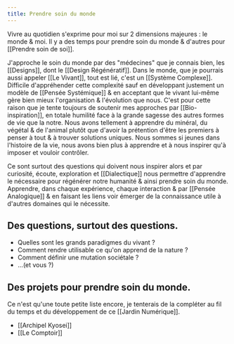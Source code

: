 ```yaml
---
title: Prendre soin du monde
---
```


Vivre au quotidien s'exprime pour moi sur 2 dimensions majeures : le monde & moi. Il y a des temps pour prendre soin du monde & d'autres pour [[Prendre soin de soi]].

J'approche le soin du monde par des "médecines" que je connais bien, les [[Designs]], dont le [[Design Régénératif]]. Dans le monde, que je pourrais aussi appeler [[Le Vivant]], tout est lié, c'est un [[Système Complexe]]. Difficile d'appréhender cette complexité sauf en développant justement un modèle de [[Pensée Systémique]] & en acceptant que le vivant lui-même gère bien mieux l'organisation & l'évolution que nous. C'est pour cette raison que je tente toujours de soutenir mes approches par [[Bio-inspiration]], en totale humilité face à la grande sagesse des autres formes de vie que la notre.
Nous avons tellement à apprendre du minéral, du végétal & de l'animal plutôt que d'avoir la prétention d'être les premiers à penser à tout & à trouver solutions uniques. Nous sommes si jeunes dans l'histoire de la vie, nous avons bien plus à apprendre et à nous inspirer qu'à imposer et vouloir contrôler.

Ce sont surtout des questions qui doivent nous inspirer alors et par curiosité, écoute, exploration et [[Dialectique]] nous permettre d'apprendre le nécessaire pour régénérer notre humanité & ainsi prendre soin du monde. Apprendre, dans chaque expérience, chaque interaction & par [[Pensée Analogique]] & en faisant les liens voir émerger de la connaissance utile à d'autres domaines qui le nécessite.

## Des questions, surtout des questions.
- Quelles sont les grands paradigmes du vivant ?
- Comment rendre utilisable ce qu'on apprend de la nature ?
- Comment définir une mutation sociétale ?
- ...(et vous ?)

## Des projets pour prendre soin du monde.
Ce n'est qu'une toute petite liste encore, je tenterais de la compléter au fil du temps et du développement de ce [[Jardin Numérique]].

- [[Archipel Kyosei]]
- [[Le Comptoir]]
